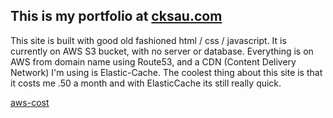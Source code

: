 ## This is my portfolio at [cksau.com](https://cksau.com)

This site is built with good old fashioned html / css / javascript. It is currently on AWS S3 bucket, with no server or database. Everything is on AWS from domain name using Route53, and a CDN (Content Delivery Network) I'm using is Elastic-Cache. The coolest thing about this site is that it costs me .50 a month and with ElasticCache its still really quick.

[aws-cost](aws-cost.png)